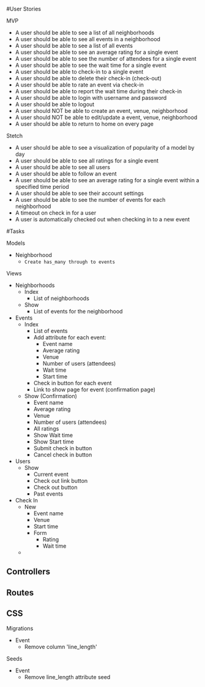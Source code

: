 #User Stories

MVP

- A user should be able to see a list of all neighborhoods
- A user should be able to see all events in a neighborhood
- A user should be able to see a list of all events
- A user should be able to see an average rating for a single event 
- A user should be able to see the number of attendees for a single event
- A user should be able to see the wait time for a single event 
- A user should be able to check-in to a single event
- A user should be able to delete their check-in (check-out)
- A user should be able to rate an event via check-in
- A user should be able to report the wait time during their check-in
- A user should be able to login with username and password
- A user should be able to logout
- A user should NOT be able to create an event, venue, neighborhood
- A user should NOT be able to edit/update a event, venue, neighborhood
- A user should be able to return to home on every page

Stetch

- A user should be able to see a visualization of popularity of a model by day
- A user should be able to see all ratings for a single event
- A user should be able to see all users
- A user should be able to follow an event 
- A user should be able to see an average rating for a single event within a specified time period 
- A user should be able to see their account settings 
- A user should be able to see the number of events for each neighborhood
- A timeout on check in for a user
- A user is automatically checked out when checking in to a new event

#Tasks

Models
- Neighborhood 
   * `Create has_many through to events`

Views
- Neighborhoods
   - Index
      * List of neighborhoods
   - Show
      * List of events for the neighborhood
- Events
   - Index 
      * List of events
      * Add attribute for each event:
         * Event name
         * Average rating
         * Venue
         * Number of users (attendees)
         * Wait time
         * Start time
      * Check in button for each event
      * Link to show page for event (confirmation page)
   - Show (Confirmation)
      * Event name
      * Average rating
      * Venue
      * Number of users (attendees)
      * All ratings
      * Show Wait time
      * Show Start time
      * Submit check in button
      * Cancel check in button
- Users
   - Show 
      * Current event
      * Check out link button
      * Check out button
      * Past events
- Check In
   - New
      * Event name
      * Venue
      * Start time
      * Form
         * Rating
         * Wait time
   - 

Controllers
- 

Routes
- 

CSS
- 

Migrations
- Event
   * Remove column 'line_length'

Seeds 
- Event
   * Remove line_length attribute seed







